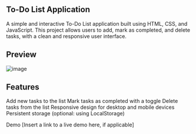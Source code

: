 ## To-Do List Application
A simple and interactive To-Do List application built using HTML, CSS, and JavaScript. This project allows users to add, mark as completed, and delete tasks, with a clean and responsive user interface.

## Preview
![image](https://github.com/user-attachments/assets/39cd64c3-f378-47fa-851a-b4e7775f23c2)

## Features
Add new tasks to the list
Mark tasks as completed with a toggle
Delete tasks from the list
Responsive design for desktop and mobile devices
Persistent storage (optional: using LocalStorage)

Demo
[Insert a link to a live demo here, if applicable]

